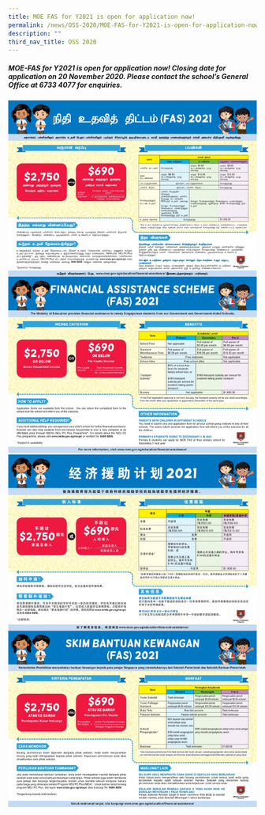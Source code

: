 ```yaml
---
title: MOE FAS for Y2021 is open for application now!
permalink: /news/OSS-2020/MOE-FAS-for-Y2021-is-open-for-application-now/
description: ""
third_nav_title: OSS 2020
---
```

##### **MOE-FAS for Y2021 is open for application now! Closing date for application on 20 November 2020. Please contact the school’s General Office at 6733 4077 for enquiries.**

![](/images/News%20and%20Announcements/2020/MOE%20FAS%20for%20Y2021%20open%20for%20now/M1.jpg)
![](/images/News%20and%20Announcements/2020/MOE%20FAS%20for%20Y2021%20open%20for%20now/M2.jpg)